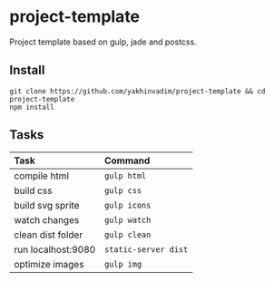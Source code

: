 # project-template
Project template based on gulp, jade and postcss.
## Install
```
git clone https://github.com/yakhinvadim/project-template && cd project-template
npm install
```
## Tasks

Task | Command
:--- | :---
compile html | `gulp html`
build css | `gulp css`
build svg sprite | `gulp icons`
watch changes | `gulp watch`
clean dist folder | `gulp clean`
run localhost:9080 | `static-server dist`
optimize images | `gulp img`
